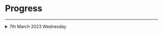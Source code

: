# Progress

----



<details>
<summary>7th March 2023 Wednesday</summary>

```js
1. Linear Regression From Scratch
2. Perceptron From Scratch 
```

</details>
